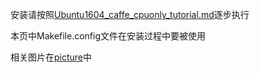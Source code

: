 安装请按照[Ubuntu1604_caffe_cpuonly_tutorial.md](./Ubuntu1604_caffe_cpuonly_tutorial.md)逐步执行

本页中Makefile.config文件在安装过程中要被使用

相关图片在[picture](./picture)中

